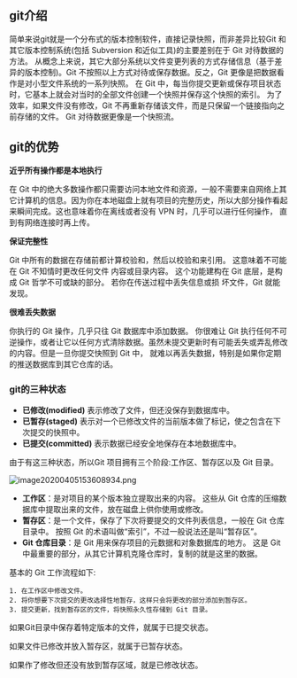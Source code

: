 ## git介绍

简单来说git就是一个分布式的版本控制软件，直接记录快照，而非差异比较Git 和其它版本控制系统(包括 Subversion 和近似工具)的主要差别在于 Git 对待数据的方法。 从概念上来说，其它大部分系统以文件变更列表的方式存储信息（基于差异的版本控制)。Git 不按照以上方式对待或保存数据。反之，Git 更像是把数据看作是对小型文件系统的一系列快照。 在 Git 中，每当你提交更新或保存项目状态时，它基本上就会对当时的全部文件创建一个快照并保存这个快照的索引。 为了效率，如果文件没有修改，Git 不再重新存储该文件，而是只保留一个链接指向之前存储的文件。 Git 对待数据更像是一个快照流。

## git的优势

**近乎所有操作都是本地执行**

在 Git 中的绝大多数操作都只需要访问本地文件和资源，一般不需要来自网络上其它计算机的信息。因为你在本地磁盘上就有项目的完整历史，所以大部分操作看起来瞬间完成。这也意味着你在离线或者没有 VPN 时，几乎可以进行任何操作， 直到有网络连接时再上传。

**保证完整性**

Git 中所有的数据在存储前都计算校验和，然后以校验和来引用。 这意味着不可能在 Git 不知情时更改任何文件 内容或目录内容。 这个功能建构在 Git 底层，是构成 Git 哲学不可或缺的部分。 若你在传送过程中丢失信息或损 坏文件，Git 就能发现。

**很难丢失数据**

你执行的 Git 操作，几乎只往 Git 数据库中添加数据。 你很难让 Git 执行任何不可逆操作，或者让它以任何方式清除数据。虽然未提交更新时有可能丢失或弄乱修改的内容。但是一旦你提交快照到 Git 中， 就难以再丢失数据，特别是如果你定期的推送数据库到其它仓库的话。

### git的三种状态

- **已修改(modified)** 表示修改了文件，但还没保存到数据库中。
- **已暂存(staged)** 表示对一个已修改文件的当前版本做了标记，使之包含在下次提交的快照中。
- **已提交(committed)** 表示数据已经安全地保存在本地数据库中。

由于有这三种状态，所以Git 项目拥有三个阶段:工作区、暂存区以及 Git 目录。

![image20200405153608934.png](https://www.zutuanxue.com:8000/static/media/images/2020/10/20/1603165978451.png)

- **工作区**：是对项目的某个版本独立提取出来的内容。 这些从 Git 仓库的压缩数据库中提取出来的文件，放在磁盘上供你使用或修改。
- **暂存区**：是一个文件，保存了下次将要提交的文件列表信息，一般在 Git 仓库目录中。 按照 Git 的术语叫做“索引”，不过一般说法还是叫“暂存区”。
- **Git 仓库目录**：是 Git 用来保存项目的元数据和对象数据库的地方。 这是 Git 中最重要的部分，从其它计算机克隆仓库时，复制的就是这里的数据。

基本的 Git 工作流程如下:

```
1. 在工作区中修改文件。
2. 将你想要下次提交的更改选择性地暂存，这样只会将更改的部分添加到暂存区。
3. 提交更新，找到暂存区的文件，将快照永久性存储到 Git 目录。
```

如果Git目录中保存着特定版本的文件，就属于已提交状态。

如果文件已修改并放入暂存区，就属于已暂存状态。

如果作了修改但还没有放到暂存区域，就是已修改状态。